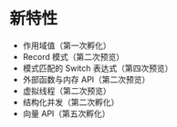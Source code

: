 # 新特性
* 作用域值（第一次孵化）
* Record 模式（第二次预览）
* 模式匹配的 Switch 表达式（第四次预览）
* 外部函数与内存 API（第二次预览）
* 虚拟线程（第二次预览）
* 结构化并发（第二次孵化）
* 向量 API（第五次孵化）